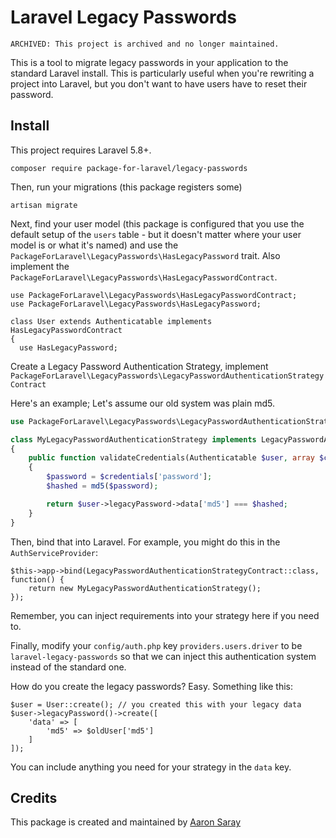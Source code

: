 # Laravel Legacy Passwords

```
ARCHIVED: This project is archived and no longer maintained.
```

This is a tool to migrate legacy passwords in your application to the standard Laravel install.
This is particularly useful when you're rewriting a project into Laravel, but you don't want to
have users have to reset their password.

## Install

This project requires Laravel 5.8+.

`composer require package-for-laravel/legacy-passwords`

Then, run your migrations (this package registers some)

`artisan migrate`

Next, find your user model (this package is configured that you use the
default setup of the `users` table - but it doesn't matter where your
user model is or what it's named) and use the `PackageForLaravel\LegacyPasswords\HasLegacyPassword` trait.
Also implement the `PackageForLaravel\LegacyPasswords\HasLegacyPasswordContract`.

```
use PackageForLaravel\LegacyPasswords\HasLegacyPasswordContract;
use PackageForLaravel\LegacyPasswords\HasLegacyPassword;

class User extends Authenticatable implements HasLegacyPasswordContract
{
  use HasLegacyPassword;
```

Create a Legacy Password Authentication Strategy, implement `PackageForLaravel\LegacyPasswords\LegacyPasswordAuthenticationStrategyContract`

Here's an example; Let's assume our old system was plain md5.

```php
use PackageForLaravel\LegacyPasswords\LegacyPasswordAuthenticationStrategyContract;

class MyLegacyPasswordAuthenticationStrategy implements LegacyPasswordAuthenticationStrategyContract
{
    public function validateCredentials(Authenticatable $user, array $credentials): bool
    {
        $password = $credentials['password'];
        $hashed = md5($password);

        return $user->legacyPassword->data['md5'] === $hashed;
    }
}
```

Then, bind that into Laravel.  For example, you might do this in the `AuthServiceProvider`:

```
$this->app->bind(LegacyPasswordAuthenticationStrategyContract::class, function() {
    return new MyLegacyPasswordAuthenticationStrategy();
});
```

Remember, you can inject requirements into your strategy here if you need to.

Finally, modify your `config/auth.php` key `providers.users.driver` to be `laravel-legacy-passwords` so that
we can inject this authentication system instead of the standard one.

How do you create the legacy passwords? Easy.  Something like this:

```
$user = User::create(); // you created this with your legacy data
$user->legacyPassword()->create([
    'data' => [
        'md5' => $oldUser['md5']
    ]
]);
```

You can include anything you need for your strategy in the `data` key.

## Credits

This package is created and maintained by [Aaron Saray](https://github.com/aaronsaray) 
